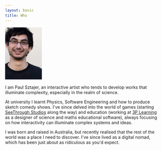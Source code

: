 ```yaml
---
layout: basic
title: Who
---
```

<img class="img-fluid float-right rounded mr-3" style="max-width: 120px;" alt="Photo of Paul Sztajer" title="Me, in portrait" src="profile.jpg" />

I am Paul Sztajer, an interactive artist who tends to develop works that illuminate complexity, especially in the realm of science.

At university I learnt Physics, Software Engineering and how to produce sketch comedy shows. I've since delved into the world of games (starting [SeeThrough Studios](seethroughstudios.com) along the way) and education (working at [3P Learning](3plearning.com) as a designer of science and maths educational software), always focusing on how interactivity can illuminate complex systems and ideas.

I was born and raised in Australia, but recently realised that the rest of the world was a place I need to discover. I've since lived as a digital nomad, which has been just about as ridiculous as you'd expect.
